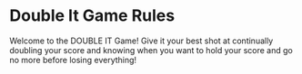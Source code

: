 # Double It Game Rules

Welcome to the DOUBLE IT Game! Give it your best shot at continually doubling your score and knowing when you want to hold your score and go no more before losing everything!
